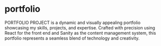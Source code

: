 # portfolio
PORTFOLIO PROJECT is a dynamic and visually appealing portfolio showcasing my skills, projects, and expertise. Crafted with precision using React for the front end and Sanity as the content management system, this portfolio represents a seamless blend of technology and creativity.
